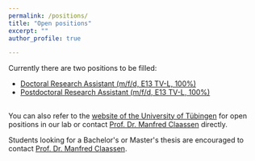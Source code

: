 ```yaml
---
permalink: /positions/
title: "Open positions"
excerpt: ""
author_profile: true

---
```

Currently there are two positions to be filled:

- [Doctoral Research Assistant  (m/f/d, E13 TV-L, 100%)](../positions/phd-position-1.md)
- [Postdoctoral Research Assistant (m/f/d, E13 TV-L, 100%)](../positions/postdoc-position-1.md)

##

You can also refer to the [website of the University of Tübingen](https://uni-tuebingen.de/en/research/core-research/cluster-of-excellence-machine-learning/home/open-positions/) for open positions in our lab or contact [Prof. Dr. Manfred Claassen](mailto:manfred.claassen@med.uni-tuebingen.de) directly.

Students looking for a Bachelor's or Master's thesis are encouraged to contact [Prof. Dr. Manfred Claassen](mailto:manfred.claassen@med.uni-tuebingen.de).